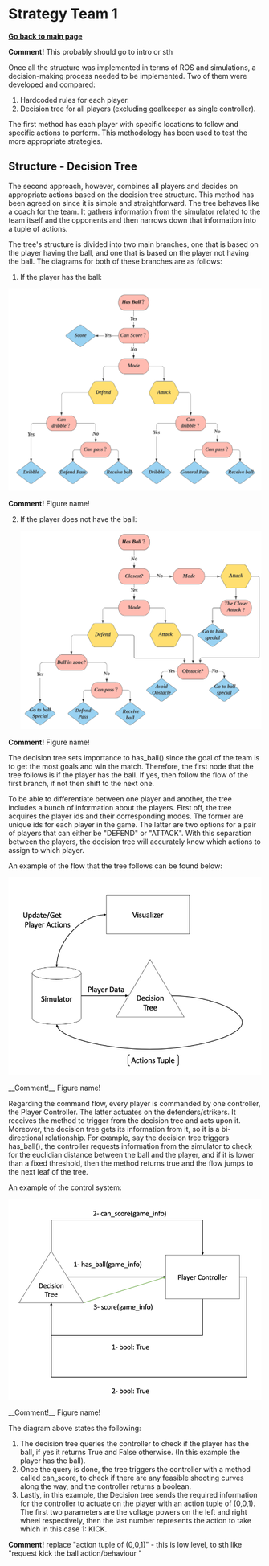 # **Strategy Team 1**

**[Go back to main page](../../Documentation.md)**


__Comment!__ This probably should go to intro or sth 

Once all the structure was implemented in terms of ROS and simulations, a decision-making process needed to be implemented. Two of them were developed and compared:

1. Hardcoded rules for each player.
2. Decision tree for all players (excluding goalkeeper as single controller).

The first method has each player with specific locations to follow and specific actions to perform. This methodology has been used to test the more appropriate strategies.

## Structure - Decision Tree

The second approach, however, combines all players and decides on appropriate actions based on the decision tree structure. This method has been agreed on since it is simple and straightforward. The tree behaves like a coach for the team. It gathers information from the simulator related to the team itself and the opponents and then narrows down that information into a tuple of actions. 

The tree's structure is divided into two main branches, one that is based on the player having the ball, and one that is based on the player not having the ball. The diagrams for both of these branches are as follows:

1. If the player has the ball:

<p align="center">
  <img src="../../Images/Decision_Tree_1.svg" />
</p>

__Comment!__ Figure name!

2. If the player does not have the ball:

   <p align="center">
     <img src="../../Images/Decision_Tree_2.svg" />
   </p>
__Comment!__ Figure name!

The decision tree sets importance to has_ball() since the goal of the team is to get the most goals and win the match. Therefore, the first node that the tree follows is if the player has the ball. If yes, then follow the flow of the first branch, if not then shift to the next one.

To be able to differentiate between one player and another, the tree includes a bunch of information about the players. First off, the tree acquires the player ids and their corresponding modes. The former are unique ids for each player in the game. The latter are two options for a pair of players that can either be "DEFEND" or "ATTACK". With this separation between the players, the decision tree will accurately know which actions to assign to which player.

An example of the flow that the tree follows can be found below:

<p align="center">
  <img src="../../Images/Decision Flow.png" />
</p>
__Comment!__ Figure name!



Regarding the command flow, every player is commanded by one controller, the Player Controller. The latter actuates on the defenders/strikers. It receives the method to trigger from the decision tree and acts upon it. Moreover, the decision tree gets its information from it, so it is a bi-directional relationship. For example, say the decision tree triggers has_ball(), the controller requests information from the simulator to check for the euclidian distance between the ball and the player, and if it is lower than a fixed threshold, then the method returns true and the flow jumps to the next leaf of the tree.

An example of the control system:

<p align="center">
  <img src="../../Images/Control System.png" />
</p>
__Comment!__ Figure name!

The diagram above states the following:

1. The decision tree queries the controller to check if the player has the ball, if yes it returns True and False otherwise. (In this example the player has the ball).
2. Once the query is done, the tree triggers the controller with a method called can_score, to check if there are any feasible shooting curves along the way, and the controller returns a boolean.
3. Lastly, in this example, the Decision tree sends the required information for the controller to actuate on the player with an action tuple of (0,0,1). 
   The first two parameters are the voltage powers on the left and right wheel respectively, then the last number represents the action to take which in this case 1: KICK.

__Comment!__ replace "action tuple of (0,0,1)" - this is low level, to sth like "request kick the ball action/behaviour "